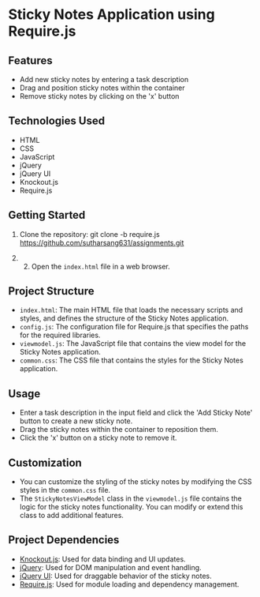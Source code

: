 # Sticky Notes Application using Require.js

## Features

- Add new sticky notes by entering a task description
- Drag and position sticky notes within the container
- Remove sticky notes by clicking on the 'x' button

## Technologies Used

- HTML
- CSS
- JavaScript
- jQuery
- jQuery UI
- Knockout.js
- Require.js

## Getting Started

1. Clone the repository: git clone -b require.js  https://github.com/sutharsang631/assignments.git

2. 2. Open the `index.html` file in a web browser.

## Project Structure

- `index.html`: The main HTML file that loads the necessary scripts and styles, and defines the structure of the Sticky Notes application.
- `config.js`: The configuration file for Require.js that specifies the paths for the required libraries.
- `viewmodel.js`: The JavaScript file that contains the view model for the Sticky Notes application.
- `common.css`: The CSS file that contains the styles for the Sticky Notes application.

## Usage

- Enter a task description in the input field and click the 'Add Sticky Note' button to create a new sticky note.
- Drag the sticky notes within the container to reposition them.
- Click the 'x' button on a sticky note to remove it.

## Customization

- You can customize the styling of the sticky notes by modifying the CSS styles in the `common.css` file.
- The `StickyNotesViewModel` class in the `viewmodel.js` file contains the logic for the sticky notes functionality. You can modify or extend this class to add additional features.

## Project Dependencies

- [Knockout.js](https://knockoutjs.com/): Used for data binding and UI updates.
- [jQuery](https://jquery.com/): Used for DOM manipulation and event handling.
- [jQuery UI](https://jqueryui.com/): Used for draggable behavior of the sticky notes.
- [Require.js](https://requirejs.org/): Used for module loading and dependency management.


